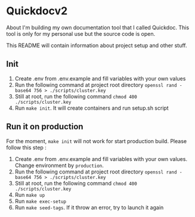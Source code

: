 # Quickdocv2
About I'm building my own documentation tool that I called Quickdoc. This tool is only for my personal use but the source code is open.

This README will contain information about project setup and other stuff.

## Init

1. Create .env from .env.example and fill variables with your own values
2. Run the following command at project root directory ``openssl rand -base64 756 > ./scripts/cluster.key``
3. Still at root, run the following command ``chmod 400 ./scripts/cluster.key``
4. Run ``make init``. It will create containers and run setup.sh script

## Run it on production

For the moment, ``make init`` will not work for start production build. 
Please follow this step :

1. Create .env from .env.example and fill variables with your own values. Change environment by ``production``.
2. Run the following command at project root directory ``openssl rand -base64 756 > ./scripts/cluster.key``
3. Still at root, run the following command ``chmod 400 ./scripts/cluster.key``
4. Run ``make up``
5. Run ``make exec-setup``
6. Run ``make seed-tags``. If it throw an error, try to launch it again

